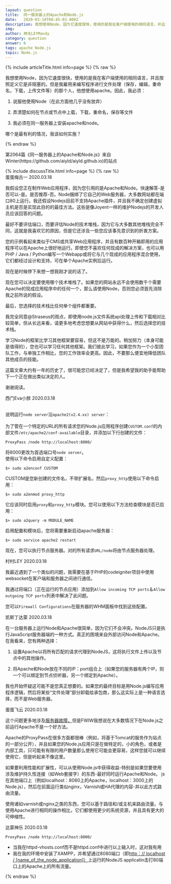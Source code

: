 ```yaml
---
layout: question
title:  同一服务器上的Apache和Node.js
date:   2020-03-18T08:45:03.000Z
description: 我想使用Node，因为它速度很快，使用的是我在客户端使用的相同语言，并且按照定义它是非阻塞的。但是我雇用来编写程序进行文件处理（保存，编辑，重命名，下载，...
img: 
author: 神无LEYMandy
category: question
answer: 6
tags: apache Node.js
topic: Node.js
---
```

<div class="article-root">
  <div class="article">
    {% include articleTitle.html info=page %}
    {% raw %}
    <div class="article-content"><p><font style="vertical-align: inherit;"><font style="vertical-align: inherit;">我想使用Node，因为它速度很快，使用的是我在客户端使用的相同语言，并且按照定义它是非阻塞的。</font><font style="vertical-align: inherit;">但是我雇用来编写程序进行文件处理（保存，编辑，重命名，下载，上传文​​件等）的那个人，他想使用apache。</font><font style="vertical-align: inherit;">因此，我必须：</font></font></p>

<ol>
<li><p><font style="vertical-align: inherit;"><font style="vertical-align: inherit;">说服他使用Node（在此方面他几乎没有放弃）</font></font></p></li>
<li><p><font style="vertical-align: inherit;"><font style="vertical-align: inherit;">弄清楚如何在节点或节点中上载，下载，重命名，保存等文件</font></font></p></li>
<li><p><font style="vertical-align: inherit;"><font style="vertical-align: inherit;">我必须在同一服务器上安装apache和node。</font></font></p></li>
</ol>

<p><font style="vertical-align: inherit;"><font style="vertical-align: inherit;">哪个是最有利的情况，我该如何实施？</font></font></p></div>
    {% endraw %}
  </div>
  <p class="winter_mark">第2064篇《同一服务器上的Apache和Node.js》来自Winter(https://github.com/aiyld/aiyld.github.io)的站点</p>
  <div class="discuss-wrapper">
    {% include discussTitle.html info=page %}
    {% raw %}
    <div class="discuss-item">
        <div class="discuss-parent">
          <div class="discuss-meta">
            <span class="discuss-user">蛋蛋梅古一</span>
            <span class="discuss-time">2020.03.18</span>
          </div>
          <div class="discuss-comment"><p><font style="vertical-align: inherit;"><font style="vertical-align: inherit;">我假设您正在制作Web应用程序，因为您引用的是Apache和Node。</font><font style="vertical-align: inherit;">快速解答-是否可以-是。</font><font style="vertical-align: inherit;">是否推荐-否。</font><font style="vertical-align: inherit;">Node捆绑了它自己的Web服务器，大多数网站都在端口80上运行。我还假设Nodejs目前不支持Apache插件，并且我不确定创建虚拟主机是否是实现此目的的最佳方法。</font><font style="vertical-align: inherit;">这些是像Joyent一样的维护Nodejs的开发人员应该回答的问题。</font></font></p>

<p><font style="vertical-align: inherit;"><font style="vertical-align: inherit;">最好不要评估端口，而要评估Node的技术堆栈，因为它与大多数其他堆栈完全不同，这就是我喜欢它的原因，但是它还涉及一些您应该事先意识到的折衷方案。 </font></font></p>

<p><font style="vertical-align: inherit;"><font style="vertical-align: inherit;">您的示例看起来类似于CMS或共享Web应用程序，并且有数百种开箱即用的应用程序可以在Apache上很好地运行。</font><font style="vertical-align: inherit;">即使您不喜欢任何现成的解决方案，也可以用PHP / Java / Python编写一个Webapp或将它与几个现成的应用程序混合使用，它们都经过设计和支持，可在单个Apache实例后运行。</font></font></p>

<p><font style="vertical-align: inherit;"><font style="vertical-align: inherit;">现在是时候停下来想一想我刚才说的话了。</font></font></p>

<p><font style="vertical-align: inherit;"><font style="vertical-align: inherit;">现在您可以决定要使用哪个技术堆栈了。</font><font style="vertical-align: inherit;">如果您的网站永远不会使用数千个需要Apache的现成应用程序中的任何一个，那么请使用Node，否则您必须首先消除我之前所说的假设。</font></font></p>

<p><font style="vertical-align: inherit;"><font style="vertical-align: inherit;">最后，您选择的技术栈比任何单个组件都重要。</font></font></p>

<p><font style="vertical-align: inherit;"><font style="vertical-align: inherit;">我完全同意@Straseus的观点，即使用node.js文件系统api处理上传和下载相对比较简单，但从长远来看，请更多地考虑您想要从网站中获得什么，然后选择您的技术栈。</font></font></p>

<p><font style="vertical-align: inherit;"><font style="vertical-align: inherit;">学习Node的框架比学习其他框架要容易，但这不是万能的。</font><font style="vertical-align: inherit;">稍加努力（本身可能是值得的），您也可以学习任何其他框架。</font><font style="vertical-align: inherit;">我们彼此学习，如果您作为一个小型团队工作，与单独工作相比，您的工作效率会更高。</font><font style="vertical-align: inherit;">因此，不要那么便宜地降低团队其他成员的技能。</font></font></p>

<p><font style="vertical-align: inherit;"><font style="vertical-align: inherit;">这篇文章大约有一年的历史了，很可能您已经决定了，但是我希望我的助手能帮助下一个正在做出类似决定的人。</font></font></p>

<p><font style="vertical-align: inherit;"><font style="vertical-align: inherit;">谢谢阅读。</font></font></p></div>
        </div></div><div class="discuss-item">
        <div class="discuss-parent">
          <div class="discuss-meta">
            <span class="discuss-user">西门Eva小胖</span>
            <span class="discuss-time">2020.03.18</span>
          </div>
          <div class="discuss-comment"><p><br><font style="vertical-align: inherit;"><font style="vertical-align: inherit;">说明运行</font></font><code>node server</code><font style="vertical-align: inherit;"><font style="vertical-align: inherit;">沿</font></font><code>apache2(v2.4.xx) server</code><font style="vertical-align: inherit;"><font style="vertical-align: inherit;">：
 </font></font><br>
<br><font style="vertical-align: inherit;"><font style="vertical-align: inherit;">为了管在一个特定的URL的所有请求您的Node.js应用程序创建</font></font><code>CUSTOM.conf</code><font style="vertical-align: inherit;"><font style="vertical-align: inherit;">的内部文件</font></font><code>/etc/apache2/conf-available</code><font style="vertical-align: inherit;"><font style="vertical-align: inherit;">目录，并添加以下行创建的文件：</font></font></p>

<pre><code>ProxyPass /node http://localhost:8000/
</code></pre>

<p><font style="vertical-align: inherit;"><font style="vertical-align: inherit;">将8000更改为首选端口号</font></font><code>node server</code><font style="vertical-align: inherit;"><font style="vertical-align: inherit;">。 
</font></font><br><font style="vertical-align: inherit;"><font style="vertical-align: inherit;">使用以下命令启用自定义配置：</font></font></p>

<pre><code>$&gt; sudo a2enconf CUSTOM
</code></pre>

<p><font style="vertical-align: inherit;"><font style="vertical-align: inherit;">CUSTOM是您新创建的文件名，不带扩展名，然后</font></font><code>proxy_http</code><font style="vertical-align: inherit;"><font style="vertical-align: inherit;">使用以下命令</font><font style="vertical-align: inherit;">启用</font><font style="vertical-align: inherit;">：</font></font></p>

<pre><code>$&gt; sudo a2enmod proxy_http
</code></pre>

<p><font style="vertical-align: inherit;"><font style="vertical-align: inherit;">它应该同时启用</font></font><code>proxy</code><font style="vertical-align: inherit;"><font style="vertical-align: inherit;">和</font></font><code>proxy_http</code><font style="vertical-align: inherit;"><font style="vertical-align: inherit;">模块。</font><font style="vertical-align: inherit;">您可以使用以下方法检查模块是否已启用：</font></font></p>

<pre><code>$&gt; sudo a2query -m MODULE_NAME
</code></pre>

<p><font style="vertical-align: inherit;"><font style="vertical-align: inherit;">启用配置和模块后，您将需要重新启动apache服务器：</font></font></p>

<pre><code>$&gt; sudo service apache2 restart
</code></pre>

<p><font style="vertical-align: inherit;"><font style="vertical-align: inherit;">现在，您可以执行节点服务器。</font><font style="vertical-align: inherit;">对的所有请求</font></font><code>URL/node</code><font style="vertical-align: inherit;"><font style="vertical-align: inherit;">将由节点服务器处理。</font></font></p></div>
        </div></div><div class="discuss-item">
        <div class="discuss-parent">
          <div class="discuss-meta">
            <span class="discuss-user">村村LEY</span>
            <span class="discuss-time">2020.03.18</span>
          </div>
          <div class="discuss-comment"><p><font style="vertical-align: inherit;"><font style="vertical-align: inherit;">我最近遇到了一个类似的问题，我需要在基于PHP的codeigniter项目中使用websocket在客户端和服务器之间进行通信。</font></font></p>

<p><font style="vertical-align: inherit;"><font style="vertical-align: inherit;">我通过将端口（正在运行的节点应用）添加到</font></font><code>Allow incoming TCP ports</code><font style="vertical-align: inherit;"><font style="vertical-align: inherit;">＆</font></font><code>Allow outgoing TCP ports</code><font style="vertical-align: inherit;"><font style="vertical-align: inherit;">列表中</font><font style="vertical-align: inherit;">解决了此问题</font><font style="vertical-align: inherit;">。</font></font></p>

<p><font style="vertical-align: inherit;"><font style="vertical-align: inherit;">您可以</font></font><code>Firewall Configurations</code><font style="vertical-align: inherit;"><font style="vertical-align: inherit;">在服务器的WHM面板中</font><font style="vertical-align: inherit;">找到这些配置</font><font style="vertical-align: inherit;">。</font></font></p></div>
        </div></div><div class="discuss-item">
        <div class="discuss-parent">
          <div class="discuss-meta">
            <span class="discuss-user">凯斯丁达蒙</span>
            <span class="discuss-time">2020.03.18</span>
          </div>
          <div class="discuss-comment"><p><font style="vertical-align: inherit;"><font style="vertical-align: inherit;">在一台服务器上运行Node和Apache很简单，因为它们不会冲突。</font><font style="vertical-align: inherit;">NodeJS只是执行JavaScript服务器端的一种方式。</font><font style="vertical-align: inherit;">真正的困境来自外部访问Node和Apache。</font><font style="vertical-align: inherit;">在我看来，您有两种选择：</font></font></p>

<ol>
<li><p><font style="vertical-align: inherit;"><font style="vertical-align: inherit;">设置Apache以将所有匹配的请求代理到NodeJS，这将执行文件上传以及节点中的其他操作。</font></font></p></li>
<li><p><font style="vertical-align: inherit;"><font style="vertical-align: inherit;">将Apache和Node放在不同的IP：port组合上（如果您的服务器有两个IP，则一个可以绑定到节点侦听器，另一个绑定到Apache）。</font></font></p></li>
</ol>

<p><font style="vertical-align: inherit;"><font style="vertical-align: inherit;">我也开始怀疑这可能不是您真正想要的。</font><font style="vertical-align: inherit;">如果您的最终目标是用Node.js编写应用程序逻辑，然后将某些“文件处理”部分卸载给承包商，那么这实际上是一种语言选择，而不是Web服务器。</font></font></p></div>
        </div></div><div class="discuss-item">
        <div class="discuss-parent">
          <div class="discuss-meta">
            <span class="discuss-user">蛋蛋飞云</span>
            <span class="discuss-time">2020.03.18</span>
          </div>
          <div class="discuss-comment"><p><font style="vertical-align: inherit;"><font style="vertical-align: inherit;">这个问题更多地涉及</font></font><a href="http://serverfault.com"><font style="vertical-align: inherit;"><font style="vertical-align: inherit;">服务器故障，</font></font></a><font style="vertical-align: inherit;"><font style="vertical-align: inherit;">但是FWIW我想说在大多数情况下在Node.js之前运行Apache不是一个好方法。</font></font></p>

<p><font style="vertical-align: inherit;"><font style="vertical-align: inherit;">Apache的ProxyPass在很多方面都很棒（例如，将基于Tomcat的服务作为站点的一部分公开），并且如果您的Node.js应用只是在做特定的，小的角色，或者是内部工具，只可能有有限的用户数量那么使用它可能会更容易，这样您就可以继续使用它，但是听起来不像这里。</font></font></p>

<p><font style="vertical-align: inherit;"><font style="vertical-align: inherit;">如果要利用性能和扩展性，可以从使用Node.js中获得收益-特别是如果您要使用涉及维护持久性连接（如Web套接字）的东西-最好同时运行Apache和Node。 js在其他端口上（例如localhost：8080上的Apache，localhost：3000上的Node.js），然后在前面运行类似nginx，Varnish或HA代理的内容-并以此方式路由流量。</font></font></p>

<p><font style="vertical-align: inherit;"><font style="vertical-align: inherit;">使用诸如varnish或nginx之类的东西，您可以基于路径和/或主机来路由流量。</font><font style="vertical-align: inherit;">与使用Apache进行相同的操作相比，它们都使用更少的系统资源，并且具有更大的可伸缩性。</font></font></p></div>
        </div></div><div class="discuss-item">
        <div class="discuss-parent">
          <div class="discuss-meta">
            <span class="discuss-user">达蒙神乐</span>
            <span class="discuss-time">2020.03.18</span>
          </div>
          <div class="discuss-comment"><pre><code>ProxyPass /node http://localhost:8000/     
</code></pre>

<ul>
<li><font style="vertical-align: inherit;"><font style="vertical-align: inherit;">当我在httpd-vhosts.conf而不是httpd.conf中进行以上输入时，这对我有用</font></font></li>
<li><font style="vertical-align: inherit;"><font style="vertical-align: inherit;">我在我的环境中安装了XAMPP，并希望通过8080端口（即</font><a href="http://localhost/[name_of_the_node_application]" rel="nofollow noreferrer"><font style="vertical-align: inherit;">http：// localhost / [name_of_the_node_application]）</font></a><font style="vertical-align: inherit;">上运行的NodeJS applicatin击打80端口上的Apache上的所有流量。</font></font><a href="http://localhost/[name_of_the_node_application]" rel="nofollow noreferrer"><font style="vertical-align: inherit;"></font></a></li>
</ul></div>
        </div></div>
    {% endraw %}
  </div>
<div>
